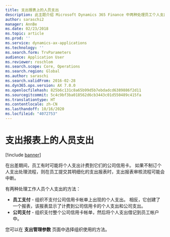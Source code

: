 ```yaml
---
title: 支出报表上的人员支出
description: 此主题介绍 Microsoft Dynamics 365 Finance 中两种处理员工个人支出的方法。
author: saraschi2
manager: AnnBe
ms.date: 02/23/2018
ms.topic: article
ms.prod: ''
ms.service: dynamics-ax-applications
ms.technology: ''
ms.search.form: TrvParameters
audience: Application User
ms.reviewer: roschlom
ms.search.scope: Core, Operations
ms.search.region: Global
ms.author: saraschi
ms.search.validFrom: 2016-02-28
ms.dyn365.ops.version: AX 7.0.0
ms.openlocfilehash: 825b6c131c8a65b99d5b7ebdadcd6389886f2d11
ms.sourcegitcommit: 5c4c9bf3ba018562d6cb3443c01d550489c415fa
ms.translationtype: HT
ms.contentlocale: zh-CN
ms.lasthandoff: 10/16/2020
ms.locfileid: "4072753"
---
```

# <a name="personal-expenses-on-an-expense-report"></a>支出报表上的人员支出

[!include [banner](../includes/banner.md)]

在出差期间，员工有时可能将个人支出计费到它们的公司信用卡。 如果不制订个人支出处理流程，则在员工提交其明细化的支出报表时，支出报表审核流程可能会中断。 

有两种处理工作人员个人支出的方法：

- **员工支付** - 组织不支付公司信用卡帐单上出现的个人支出。 相反，它创建了一个报表，该报表显示了计费到公司信用卡的个人支出和公司支出。
- **公司支付** - 组织支付整个公司信用卡帐单，然后将个人支出借记到员工帐户中。

您可以在 **支出管理参数** 页面中选择组织使用的方法。
